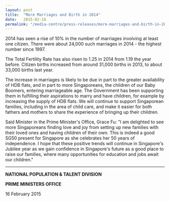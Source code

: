 ```yaml
---
layout: post
title:  "More Marriages and Birth in 2014"
date:   2015-02-16
permalink: "/media-centre/press-releases/more-marriages-and-birth-in-2014"
---
```


2014 has seen a rise of 10% in the number of marriages involving at least one citizen. There were about 24,000 such marriages in 2014 - the highest number since 1997.

The Total Fertility Rate has also risen to 1.25 in 2014 from 1.19 the year before. Citizen births increased from around 31,000 births in 2013, to about 33,000 births last year.

The increase in marriages is likely to be due in part to the greater availability of HDB flats, and in part to more Singaporeans, the children of our Baby Boomers, entering marriageable age. The Government has been supporting them in fulfilling their aspirations to marry and have children, for example by increasing the supply of HDB flats. We will continue to support Singaporean families, including in the area of child care, and make it easier for both fathers and mothers to share the experience of bringing up their children.

Said Minister in the Prime Minister's Office, Grace Fu: "I am delighted to see more Singaporeans finding love and joy from setting up new families with their loved ones and having children of their own. This is indeed a good SG50 present for Singapore as she celebrates her 50 years of independence. I hope that these positive trends will continue in Singapore's Jubilee year as we gain confidence in Singapore's future as a good place to raise our families, where many opportunities for education and jobs await our children."

***

**NATIONAL POPULATION & TALENT DIVISION**

**PRIME MINISTERS OFFICE**

16 February 2015

